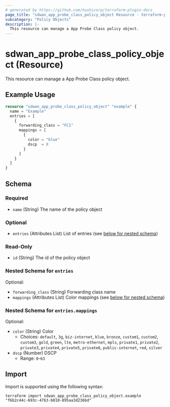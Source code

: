 ```yaml
---
# generated by https://github.com/hashicorp/terraform-plugin-docs
page_title: "sdwan_app_probe_class_policy_object Resource - terraform-provider-sdwan"
subcategory: "Policy Objects"
description: |-
  This resource can manage a App Probe Class policy object.
---
```


# sdwan_app_probe_class_policy_object (Resource)

This resource can manage a App Probe Class policy object.

## Example Usage

```terraform
resource "sdwan_app_probe_class_policy_object" "example" {
  name = "Example"
  entries = [
    {
      forwarding_class = "FC1"
      mappings = [
        {
          color = "blue"
          dscp  = 8
        }
      ]
    }
  ]
}
```

<!-- schema generated by tfplugindocs -->
## Schema

### Required

- `name` (String) The name of the policy object

### Optional

- `entries` (Attributes List) List of entries (see [below for nested schema](#nestedatt--entries))

### Read-Only

- `id` (String) The id of the policy object

<a id="nestedatt--entries"></a>
### Nested Schema for `entries`

Optional:

- `forwarding_class` (String) Forwarding class name
- `mappings` (Attributes List) Color mappings (see [below for nested schema](#nestedatt--entries--mappings))

<a id="nestedatt--entries--mappings"></a>
### Nested Schema for `entries.mappings`

Optional:

- `color` (String) Color
  - Choices: `default`, `3g`, `biz-internet`, `blue`, `bronze`, `custom1`, `custom2`, `custom3`, `gold`, `green`, `lte`, `metro-ethernet`, `mpls`, `private1`, `private2`, `private3`, `private4`, `private5`, `private6`, `public-internet`, `red`, `silver`
- `dscp` (Number) DSCP
  - Range: `0`-`63`

## Import

Import is supported using the following syntax:

```shell
terraform import sdwan_app_probe_class_policy_object.example "f6b2c44c-693c-4763-b010-895aa3d236bd"
```
